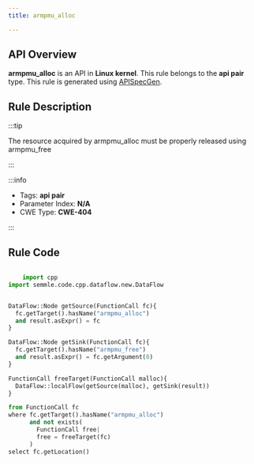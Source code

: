 ```yaml
---
title: armpmu_alloc

---
```



## API Overview
**armpmu_alloc** is an API in **Linux kernel**. This rule belongs to the **api pair** type. This rule is generated using [APISpecGen](../../tools/APISpecGen).
## Rule Description

:::tip

The resource acquired by armpmu_alloc must be properly released using armpmu_free

:::

:::info

- Tags: **api pair**
- Parameter Index: **N/A**
- CWE Type: **CWE-404**

:::

## Rule Code
```python

    import cpp
import semmle.code.cpp.dataflow.new.DataFlow


DataFlow::Node getSource(FunctionCall fc){
  fc.getTarget().hasName("armpmu_alloc")
  and result.asExpr() = fc
}

DataFlow::Node getSink(FunctionCall fc){
  fc.getTarget().hasName("armpmu_free")
  and result.asExpr() = fc.getArgument(0)
}

FunctionCall freeTarget(FunctionCall malloc){
  DataFlow::localFlow(getSource(malloc), getSink(result))
}

from FunctionCall fc
where fc.getTarget().hasName("armpmu_alloc")
      and not exists(
        FunctionCall free| 
        free = freeTarget(fc)
      )
select fc.getLocation()

    
```